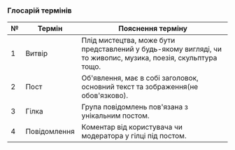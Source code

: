 ### Глосарій термінів

| № |      Термін      |                                         Пояснення терміну                                                     |
| - | ---------------- | --------------------------------------------------------------------------------------------------------------|
| 1 | Витвір           | Плід мистецтва, може бути представлений у будь-якому вигляді, чи то живопис, музика, поезія, скульптура тощо. |
| 2 | Пост             | Об'явлення, має в собі заголовок, основний текст та зображення(не обов'язково).                               |
| 3 | Гілка            | Група повідомлень пов'язана з унікальним постом.                                                              |
| 4 | Повідомлення     | Коментар від користувача чи модератора у гілці під постом.                                                    |
